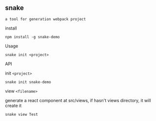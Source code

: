 
## snake

`a tool for generation webpack project`

install
```
npm install -g snake-demo
```

Usage

```
snake init <project>
```

API

init  `<project>`

```
snake init snake-demo
```

view `<filename>`

generate a react component at src/views, if hasn't views directory, it will create it

```
snake view Test
```


